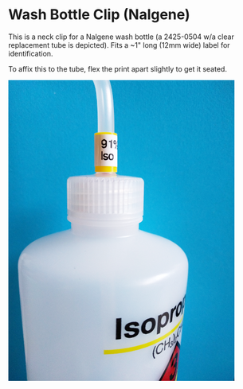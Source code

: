 # Wash Bottle Clip (Nalgene)


This is a neck clip for a Nalgene wash bottle (a 2425-0504 w/a clear replacement tube is depicted). Fits a ~1" long (12mm wide) label for identification.

To affix this to the tube, flex the print apart slightly to get it seated.

![Wash Bottle With A Clip For Identification](wash_bottle_clip/wash_bottle_clip.png)
